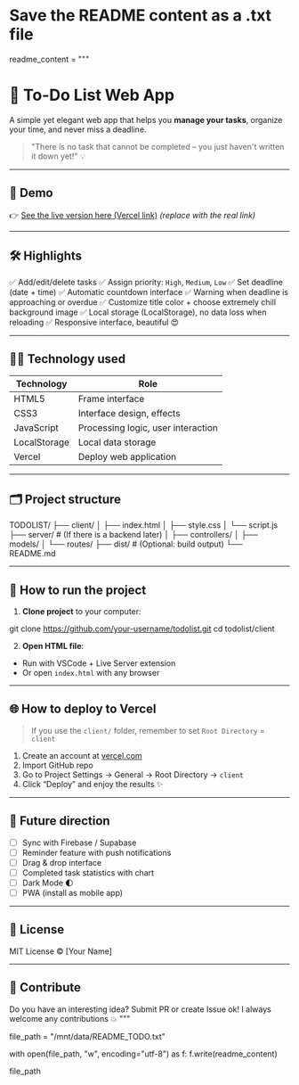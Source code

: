 # Save the README content as a .txt file
readme_content = """
# 📝 To-Do List Web App

A simple yet elegant web app that helps you **manage your tasks**, organize your time, and never miss a deadline.

> "There is no task that cannot be completed – you just haven't written it down yet!" 💡

---

## 🚀 Demo

👉 [See the live version here (Vercel link)](https://your-vercel-deploy-url.vercel.app) *(replace with the real link)*

---

## 🛠 Highlights

✅ Add/edit/delete tasks
✅ Assign priority: `High`, `Medium`, `Low`
✅ Set deadline (date + time)
✅ Automatic countdown interface
✅ Warning when deadline is approaching or overdue
✅ Customize title color + choose extremely chill background image
✅ Local storage (LocalStorage), no data loss when reloading
✅ Responsive interface, beautiful 😍

---

## 🧑‍💻 Technology used

| Technology | Role |
|----------|---------|
| HTML5 | Frame interface |
| CSS3 | Interface design, effects |
| JavaScript | Processing logic, user interaction |
| LocalStorage | Local data storage |
| Vercel | Deploy web application |

---

## 🗂️ Project structure

TODOLIST/
├── client/
│ ├── index.html
│ ├── style.css
│ └── script.js
├── server/ # (If there is a backend later)
│ ├── controllers/
│ ├── models/
│ └── routes/
├── dist/ # (Optional: build output)
└── README.md

---

## 🔧 How to run the project

1. **Clone project** to your computer:

git clone https://github.com/your-username/todolist.git
cd todolist/client

2. **Open HTML file**:

- Run with VSCode + Live Server extension
- Or open `index.html` with any browser

---

## 🌐 How to deploy to Vercel

> If you use the `client/` folder, remember to set `Root Directory` = `client`

1. Create an account at [vercel.com](https://vercel.com)
2. Import GitHub repo
3. Go to Project Settings → General → Root Directory → `client`
4. Click “Deploy” and enjoy the results ✨

---

## 🎯 Future direction

- [ ] Sync with Firebase / Supabase
- [ ] Reminder feature with push notifications
- [ ] Drag & drop interface
- [ ] Completed task statistics with chart
- [ ] Dark Mode 🌓
- [ ] PWA (install as mobile app)

---

## 📜 License

MIT License © [Your Name]

---

## 🫶 Contribute

Do you have an interesting idea? Submit PR or create Issue ok! I always welcome any contributions 💥
"""

file_path = "/mnt/data/README_TODO.txt"

with open(file_path, "w", encoding="utf-8") as f:
f.write(readme_content)

file_path
